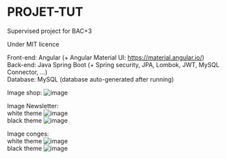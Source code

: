 # PROJET-TUT
Supervised project for BAC+3

Under MIT licence

Front-end: Angular (+ Angular Material UI: https://material.angular.io/)
<br />Back-end: Java Spring Boot (+ Spring security, JPA, Lombok, JWT, MySQL Connector, ...)
<br />Database: MySQL (database auto-generated after running)

Image shop:
![image](https://user-images.githubusercontent.com/27904062/203270882-b3142f27-937c-4f23-9419-13132a9564bf.png)

Image Newsletter:
<br />white theme
![image](https://user-images.githubusercontent.com/27904062/203271724-6eaf229a-24dc-4dc1-a149-c355a8419142.png)
<br />black theme
![image](https://user-images.githubusercontent.com/27904062/203271394-3414e986-f98b-40f5-9f40-2024a4dd9342.png)

Image conges:
<br />white theme
![image](https://user-images.githubusercontent.com/27904062/203271108-6a5e9836-a763-4ff1-972c-f55dc9d305a8.png)
<br />black theme
![image](https://user-images.githubusercontent.com/27904062/203271331-291e8ac4-590d-46e8-80fe-3e053c42489a.png)

